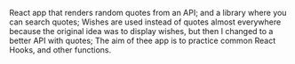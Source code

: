 React app that renders random quotes from an API;
and a library where you can search quotes;
Wishes are used instead of quotes almost everywhere because the original idea was to display wishes, but then I changed to a better API with quotes;
The aim of thee app is to practice common React Hooks, and other functions.
